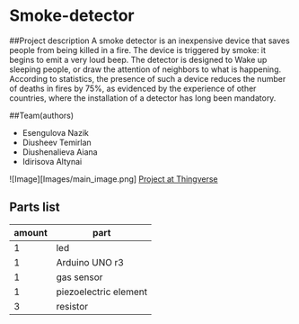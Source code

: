 # Smoke-detector
##Project description
A smoke detector is an inexpensive device that saves people from being killed in a fire.
The device is triggered by smoke: it begins to emit a very loud beep. The detector is designed to Wake up sleeping people, or draw the attention of neighbors to what is happening. According to statistics, the presence of such a device reduces the number of deaths in fires by 75%, as evidenced by the experience of other countries, where the installation of a detector has long been mandatory.

##Team(authors)
* Esengulova Nazik
* Diusheev Temirlan
* Diushenalieva Aiana
* Idirisova Altynai

![Image][Images/main_image.png]
[Project at Thingverse](https://www.thingiverse.com/thing:4365247)



## Parts list

|amount|part|
|------|----|
|1     | led|
|1     | Arduino UNO r3|
|1     |gas sensor |
|1     | piezoelectric element|
|3     | resistor|

